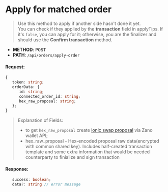 # Apply for matched order

> Use this method to apply if another side hasn't done it yet.  
> You can check if they applied by the **transaction** field in applyTips. If it's `false`, you can apply for it; otherwise, you are the finalizer and should use the **Confirm transaction** method.

- **METHOD**: <kbd>POST</kbd>  
- **PATH**: `/api/orders/apply-order`

#### Request:
```typescript
{
   token: string;
   orderData: {
      id: string;
      connected_order_id: string;
      hex_raw_proposal: string;
   };
}
```

>Explanation of Fields:  
>- to get `hex_raw_proposal` create [ionic swap proposal](https://docs.zano.org/docs/build/rpc-api/wallet-rpc-api/ionic_swap_generate_proposal/) via Zano wallet API;
>- hex_raw_proposal - Hex-encoded proposal raw data(encrypted with common shared key). Includes half-created transaction template and some extra information that would be needed counterparty to finialize and sign transaction
#### Response:
```typescript
   success: boolean;
   data?: string // error message 
```